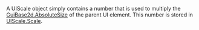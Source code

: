 A UIScale object simply contains a number that is used to multiply the [GuiBase2d.AbsoluteSize](https://developer.roblox.com/en-us/api-reference/property/GuiBase2d/AbsoluteSize) of the parent UI element. This number is stored in [UIScale.Scale](https://developer.roblox.com/en-us/api-reference/property/UIScale/Scale).